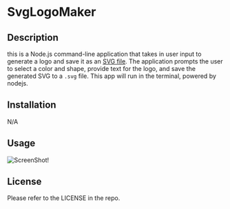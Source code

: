 # SvgLogoMaker

## Description

this is a Node.js command-line application that takes in user input to generate a logo and save it as an [SVG file](https://en.wikipedia.org/wiki/Scalable_Vector_Graphics). The application prompts the user to select a color and shape, provide text for the logo, and save the generated SVG to a `.svg` file. This app will run in the terminal, powered by nodejs.

## Installation

N/A

## Usage

   ![ScreenShot!](./assets/img/screenShot.png "ScreenShot")

## License

Please refer to the LICENSE in the repo.